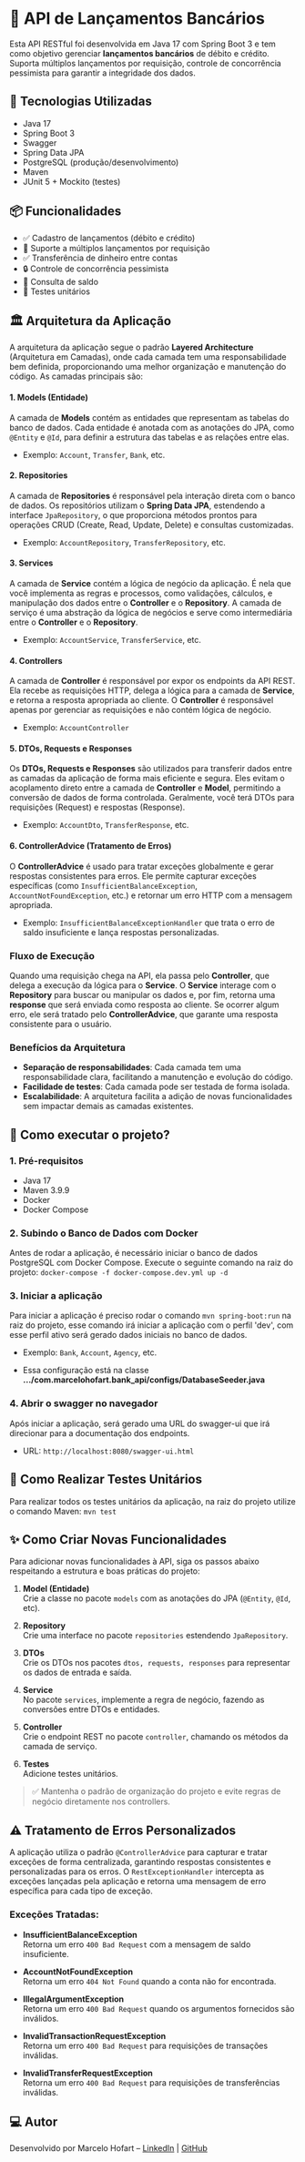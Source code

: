 # 🏦 API de Lançamentos Bancários

Esta API RESTful foi desenvolvida em Java 17 com Spring Boot 3 e tem como objetivo gerenciar **lançamentos bancários** de débito e crédito. Suporta múltiplos lançamentos por requisição, controle de concorrência pessimista para garantir a integridade dos dados.

## 🚀 Tecnologias Utilizadas

- Java 17
- Spring Boot 3
- Swagger 
- Spring Data JPA
- PostgreSQL (produção/desenvolvimento)
- Maven
- JUnit 5 + Mockito (testes)

## 📦 Funcionalidades

- ✅ Cadastro de lançamentos (débito e crédito)
- 🔁 Suporte a múltiplos lançamentos por requisição
- ✅ Transferência de dinheiro entre contas
- 🔒 Controle de concorrência pessimista
- 🧾 Consulta de saldo
- 🧪 Testes unitários

## 🏛️ Arquitetura da Aplicação

A arquitetura da aplicação segue o padrão **Layered Architecture** (Arquitetura em Camadas), onde cada camada tem uma responsabilidade bem definida, proporcionando uma melhor organização e manutenção do código. As camadas principais são:

#### 1. **Models (Entidade)**

A camada de **Models** contém as entidades que representam as tabelas do banco de dados. Cada entidade é anotada com as anotações do JPA, como `@Entity` e `@Id`, para definir a estrutura das tabelas e as relações entre elas.

- Exemplo: `Account`, `Transfer`, `Bank`, etc.

#### 2. **Repositories**

A camada de **Repositories** é responsável pela interação direta com o banco de dados. Os repositórios utilizam o **Spring Data JPA**, estendendo a interface `JpaRepository`, o que proporciona métodos prontos para operações CRUD (Create, Read, Update, Delete) e consultas customizadas.

- Exemplo: `AccountRepository`, `TransferRepository`, etc.

#### 3. **Services**

A camada de **Service** contém a lógica de negócio da aplicação. É nela que você implementa as regras e processos, como validações, cálculos, e manipulação dos dados entre o **Controller** e o **Repository**. A camada de serviço é uma abstração da lógica de negócios e serve como intermediária entre o **Controller** e o **Repository**.

- Exemplo: `AccountService`, `TransferService`, etc.

#### 4. **Controllers**

A camada de **Controller** é responsável por expor os endpoints da API REST. Ela recebe as requisições HTTP, delega a lógica para a camada de **Service**, e retorna a resposta apropriada ao cliente. O **Controller** é responsável apenas por gerenciar as requisições e não contém lógica de negócio.

- Exemplo: `AccountController`

#### 5. **DTOs, Requests e Responses**

Os **DTOs, Requests e Responses** são utilizados para transferir dados entre as camadas da aplicação de forma mais eficiente e segura. Eles evitam o acoplamento direto entre a camada de **Controller** e **Model**, permitindo a conversão de dados de forma controlada. Geralmente, você terá DTOs para requisições (Request) e respostas (Response).

- Exemplo: `AccountDto`, `TransferResponse`, etc.

#### 6. **ControllerAdvice (Tratamento de Erros)**

O **ControllerAdvice** é usado para tratar exceções globalmente e gerar respostas consistentes para erros. Ele permite capturar exceções específicas (como `InsufficientBalanceException`, `AccountNotFoundException`, etc.) e retornar um erro HTTP com a mensagem apropriada.

- Exemplo: `InsufficientBalanceExceptionHandler` que trata o erro de saldo insuficiente e lança respostas personalizadas.

### Fluxo de Execução

Quando uma requisição chega na API, ela passa pelo **Controller**, que delega a execução da lógica para o **Service**. O **Service** interage com o **Repository** para buscar ou manipular os dados e, por fim, retorna uma **response** que será enviada como resposta ao cliente. Se ocorrer algum erro, ele será tratado pelo **ControllerAdvice**, que garante uma resposta consistente para o usuário.

### Benefícios da Arquitetura

- **Separação de responsabilidades**: Cada camada tem uma responsabilidade clara, facilitando a manutenção e evolução do código.
- **Facilidade de testes**: Cada camada pode ser testada de forma isolada.
- **Escalabilidade**: A arquitetura facilita a adição de novas funcionalidades sem impactar demais as camadas existentes.


## 🚀 Como executar o projeto?

### 1. Pré-requisitos

- Java 17
- Maven 3.9.9
- Docker
- Docker Compose

### 2. Subindo o Banco de Dados com Docker

Antes de rodar a aplicação, é necessário iniciar o banco de dados PostgreSQL com Docker Compose. Execute o seguinte comando na raiz do projeto:
`docker-compose -f docker-compose.dev.yml up -d`

### 3. Iniciar a aplicação
Para iniciar a aplicação é preciso rodar o comando `mvn spring-boot:run` na raiz do projeto,
esse comando irá iniciar a aplicação com o perfil 'dev', com esse perfil ativo será gerado dados iniciais no banco de dados. 
- Exemplo: `Bank`, `Account`, `Agency`, etc.
* Essa configuração está na classe **.../com.marcelohofart.bank_api/configs/DatabaseSeeder.java** 

### 4. Abrir o swagger no navegador
Após iniciar a aplicação, será gerado uma URL do swagger-ui que irá direcionar para a documentação dos endpoints.
- URL: `http://localhost:8080/swagger-ui.html`

## 🧪 Como Realizar Testes Unitários
Para realizar todos os testes unitários da aplicação, na raiz do projeto utilize o comando Maven:
`mvn test`

## ✨ Como Criar Novas Funcionalidades

Para adicionar novas funcionalidades à API, siga os passos abaixo respeitando a estrutura e boas práticas do projeto:

1. **Model (Entidade)**  
   Crie a classe no pacote `models` com as anotações do JPA (`@Entity`, `@Id`, etc).

2. **Repository**  
   Crie uma interface no pacote `repositories` estendendo `JpaRepository`.

3. **DTOs**  
   Crie os DTOs nos pacotes `dtos, requests, responses` para representar os dados de entrada e saída.

4. **Service**  
   No pacote `services`, implemente a regra de negócio, fazendo as conversões entre DTOs e entidades.

5. **Controller**  
   Crie o endpoint REST no pacote `controller`, chamando os métodos da camada de serviço.

6. **Testes**  
   Adicione testes unitários.

> ✅ Mantenha o padrão de organização do projeto e evite regras de negócio diretamente nos controllers.

## ⚠️ Tratamento de Erros Personalizados

A aplicação utiliza o padrão `@ControllerAdvice` para capturar e tratar exceções de forma centralizada, garantindo respostas consistentes e personalizadas para os erros. O `RestExceptionHandler` intercepta as exceções lançadas pela aplicação e retorna uma mensagem de erro específica para cada tipo de exceção.

### Exceções Tratadas:

- **InsufficientBalanceException**  
  Retorna um erro `400 Bad Request` com a mensagem de saldo insuficiente.

- **AccountNotFoundException**  
  Retorna um erro `404 Not Found` quando a conta não for encontrada.

- **IllegalArgumentException**  
  Retorna um erro `400 Bad Request` quando os argumentos fornecidos são inválidos.

- **InvalidTransactionRequestException**  
  Retorna um erro `400 Bad Request` para requisições de transações inválidas.

- **InvalidTransferRequestException**  
  Retorna um erro `400 Bad Request` para requisições de transferências inválidas.

## 💻 Autor
Desenvolvido por Marcelo Hofart – [LinkedIn](https://www.linkedin.com/in/marcelo-hofart/) | [GitHub](https://github.com/MarceloHofartK)
